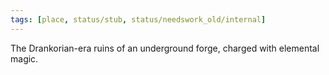 ```yaml
---
tags: [place, status/stub, status/needswork_old/internal]
---
```


The Drankorian-era ruins of an underground forge, charged with elemental magic. 